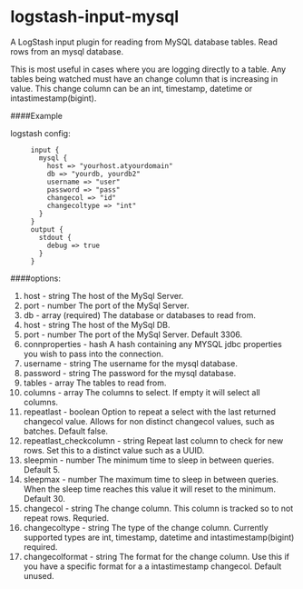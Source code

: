 # logstash-input-mysql
A LogStash input plugin for reading from MySQL database tables.
Read rows from an mysql database.

This is most useful in cases where you are logging directly to a table.
Any tables being watched must have an change column that is increasing in value.
This change column can be an int, timestamp, datetime or intastimestamp(bigint).

####Example

logstash config:
```
     input {
       mysql {
         host => "yourhost.atyourdomain"
         db => "yourdb, yourdb2"
         username => "user"
         password => "pass"
         changecol => "id"
         changecoltype => "int"
       }
     }
     output {
       stdout {
         debug => true
       }
     }
```
####options: 
1. host - string The host of the MySql Server.
1. port - number The port of the MySql Server.
1. db - array (required) The database or databases to read from.
1. host - string  The host of the MySql DB.
1. port - number The port of the MySql Server. Default 3306.
1. connproperties - hash A hash containing any MYSQL jdbc properties you wish to pass into the connection.
1. username - string The username for the mysql database.
1. password - string The password for the mysql database.
1. tables - array The tables to read from.
1. columns - array The columns to select. If empty it will select all columns.
1. repeatlast - boolean Option to repeat a select with the last returned changecol value. Allows for non distinct changecol values, such as batches. Default false.
1. repeatlast_checkcolumn - string Repeat last column to check for new rows. Set this to a distinct value such as a UUID.
1. sleepmin - number The minimum time to sleep in between queries. Default 5.
1. sleepmax - number The maximum time to sleep in between queries. When the sleep time reaches this value it will reset to the minimum. Default 30.
1. changecol - string The change column. This column is tracked so to not repeat rows. Requried.
1. changecoltype - string The type of the change column. Currently supported types are int, timestamp, datetime and intastimestamp(bigint) required.
1. changecolformat - string The format for the change column. Use this if you have a specific format for a a intastimestamp changecol. Default unused.

